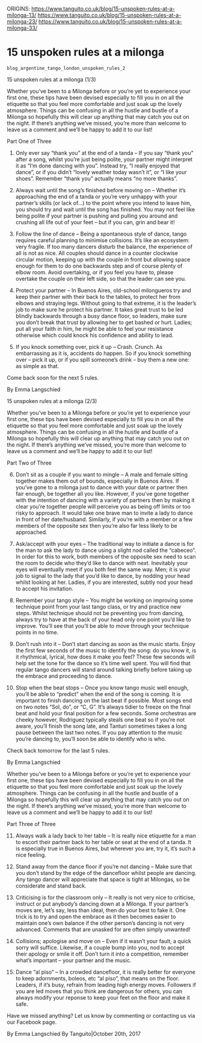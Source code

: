 ORIGINS:
https://www.tanguito.co.uk/blog/15-unspoken-rules-at-a-milonga-13/
https://www.tanguito.co.uk/blog/15-unspoken-rules-at-a-milonga-23/
https://www.tanguito.co.uk/blog/15-unspoken-rules-at-a-milonga-33/



# 15 unspoken rules at a milonga




    blog_argentine_tango_london_unspoken_rules_2

15 unspoken rules at a milonga (1/3)

Whether you’ve been to a Milonga before or you’re yet to experience your first one, these tips have been devised especially to fill you in on all the etiquette so that you feel more comfortable and just soak up the lovely atmosphere. Things can be confusing in all the hustle and bustle of a Milonga so hopefully this will clear up anything that may catch you out on the night. If there’s anything we’ve missed, you’re more than welcome to leave us a comment and we’ll be happy to add it to our list!

Part One of Three

1. Only ever say “thank you” at the end of a tanda – If you say “thank you” after a song, whilst you’re just being polite, your partner might interpret it as “I’m done dancing with you”. Instead try, “I really enjoyed that dance”, or if you didn’t “lovely weather today wasn’t it”, or “I like your shoes”. Remember “thank you” actually means “no more thanks”.

2. Always wait until the song’s finished before moving on – Whether it’s approaching the end of a tanda or you’re very unhappy with your partner’s skills (or lack of…) to the point where you intend to leave him, you should try and wait until the song has finished. You may not feel like being polite if your partner is pushing and pulling you around and crushing all life out of your feet – but if you can, grin and bear it!

3. Follow the line of dance – Being a spontaneous style of dance, tango requires careful planning to minimise collisions. It’s like an ecosystem: very fragile. If too many dancers disturb the balance, the experience of all is not as nice. All couples should dance in a counter clockwise circular motion, keeping up with the couple in front but allowing space enough for them to do one backwards step and of course plenty of elbow room. Avoid overtaking, or if you feel you have to, please overtake the couple on their left side, so that the leader can see you.

4. Protect your partner – In Buenos Aires, old-school milongueros try and keep their partner with their back to the tables, to protect her from elbows and straying legs. Without going to that extreme, it is the leader’s job to make sure he protect his partner. It takes great trust to be led blindly backwards through a busy dance floor, so leaders, make sure you don’t break that trust by allowing her to get bashed or hurt. Ladies; put all your faith in him, he might be able to feel your resistance otherwise which could knock his confidence and ability to lead.

5. If you knock something over, pick it up – Crash. Crunch. As embarrassing as it is, accidents do happen. So if you knock something over – pick it up, or if you spill someone’s drink – buy them a new one: as simple as that.

Come back soon for the next 5 rules.

By Emma Langschied


15 unspoken rules at a milonga (2/3)

Whether you’ve been to a Milonga before or you’re yet to experience your first one, these tips have been devised especially to fill you in on all the etiquette so that you feel more comfortable and just soak up the lovely atmosphere. Things can be confusing in all the hustle and bustle of a Milonga so hopefully this will clear up anything that may catch you out on the night. If there’s anything we’ve missed, you’re more than welcome to leave us a comment and we’ll be happy to add it to our list!

Part Two of Three

6. Don’t sit as a couple if you want to mingle – A male and female sitting together makes them out of bounds, especially in Buenos Aires. If you’ve gone to a milonga just to dance with your date or partner then fair enough, be together all you like. However, if you’ve gone together with the intention of dancing with a variety of partners then by making it clear you’re together people will perceive you as being off limits or too risky to approach. It would take one brave man to invite a lady to dance in front of her date/husband. Similarly, if you’re with a member or a few members of the opposite sex then you’re also far less likely to be approached.

7. Ask/accept with your eyes – The traditional way to initiate a dance is for the man to ask the lady to dance using a slight nod called the “cabeceo”. In order for this to work, both members of the opposite sex need to scan the room to decide who they’d like to dance with next. Inevitably your eyes will eventually meet if you both feel the same way. Men; it is your job to signal to the lady that you’d like to dance, by nodding your head whilst looking at her. Ladies, if you are interested, subtly nod your head to accept his invitation.

8. Remember your tango style – You might be working on improving some technique point from your last tango class, or try and practice new steps. Whilst technique should not be preventing you from dancing, always try to have at the back of your head only one point you’d like to improve. You’ll see that you’ll be able to move through your technique points in no time.

9. Don’t rush into it – Don’t start dancing as soon as the music starts. Enjoy the first few seconds of the music to identify the song: do you know it, is it rhythmical, lyrical, how does it make you feel? These few seconds will help set the tone for the dance so it’s time well spent. You will find that regular tango dancers will stand around talking briefly before taking up the embrace and proceeding to dance.

10. Stop when the beat stops – Once you know tango music well enough, you’ll be able to “predict” when the end of the song is coming. It is important to finish dancing on the last beat if possible. Most songs end on two notes “Sol, do”, or “C, G”. It’s always tidier to freeze on the final beat and hold your final position for a few seconds. Some orchestras are cheeky however, Rodriguez typically steals one beat so if you’re not aware, you’ll finish the song late, and Tanturi sometimes takes a long pause between the last two notes. If you pay attention to the music you’re dancing to, you’ll soon be able to identify who is who.

Check back tomorrow for the last 5 rules.

By Emma Langschied



Whether you’ve been to a Milonga before or you’re yet to experience your first one, these tips have been devised especially to fill you in on all the etiquette so that you feel more comfortable and just soak up the lovely atmosphere. Things can be confusing in all the hustle and bustle of a Milonga so hopefully this will clear up anything that may catch you out on the night. If there’s anything we’ve missed, you’re more than welcome to leave us a comment and we’ll be happy to add it to our list!



Part Three of Three

11. Always walk a lady back to her table – It is really nice etiquette for a man to escort their partner back to her table or seat at the end of a tanda. It is especially true in Buenos Aires, but wherever you are, try it, it’s such a nice feeling.

12. Stand away from the dance floor if you’re not dancing – Make sure that you don’t stand by the edge of the dancefloor whilst people are dancing. Any tango dancer will appreciate that space is tight at Milongas, so be considerate and stand back.

13. Criticising is for the classroom only – It really is not very nice to criticise, instruct or put anybody’s dancing down at a Milonga. If your partner’s moves are, let’s say, less than ideal, then do your best to fake it. One trick is to try and open the embrace as it then becomes easier to maintain one’s own balance if the other person’s dancing is not very advanced. Comments that are unasked for are often simply unwanted!

14. Collisions; apologise and move on – Even if it wasn’t your fault, a quick sorry will suffice. Likewise, if a couple bump into you, nod to accept their apology or smile it off. Don’t turn it into a competition, remember what’s important – your partner and the music.

15. Dance “al piso” – In a crowded dancefloor, it is really better for everyone to keep adornments, boleos, etc “al piso”, that means on the floor. Leaders, if it’s busy, refrain from leading high energy moves. Followers if you are led moves that you think are dangerous for others, you can always modify your reponse to keep your feet on the floor and make it safe.

Have we missed anything? Let us know by commenting or contacting us via our Facebook page.

By Emma Langschied
By Tanguito|October 20th, 2017